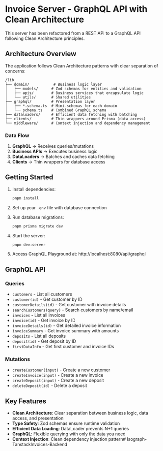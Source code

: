 # Invoice Server - GraphQL API with Clean Architecture

This server has been refactored from a REST API to a GraphQL API following Clean Architecture principles.

## Architecture Overview

The application follows Clean Architecture patterns with clear separation of concerns:

```
/lib
├── domain/           # Business logic layer
│   ├── models/      # Zod schemas for entities and validation
│   ├── apis/        # Business services that encapsulate logic
│   └── utils/       # Shared utilities
├── graphql/         # Presentation layer
│   ├── *.schema.ts  # Mini-schemas for each domain
│   └── schema.ts    # Combined GraphQL schema
├── dataloaders/     # Efficient data fetching with batching
├── clients/         # Thin wrappers around Prisma (data access)
└── middleware/      # Context injection and dependency management
```

### Data Flow

1. **GraphQL** → Receives queries/mutations
2. **Business APIs** → Executes business logic
3. **DataLoaders** → Batches and caches data fetching
4. **Clients** → Thin wrappers for database access

## Getting Started

1. Install dependencies:
   ```bash
   pnpm install
   ```

2. Set up your `.env` file with database connection

3. Run database migrations:
   ```bash
   pnpm prisma migrate dev
   ```

4. Start the server:
   ```bash
   pnpm dev:server
   ```

5. Access GraphQL Playground at: http://localhost:8080/api/graphql

## GraphQL API

### Queries

- `customers` - List all customers
- `customer(id)` - Get customer by ID
- `customerDetails(id)` - Get customer with invoice details
- `searchCustomers(query)` - Search customers by name/email
- `invoices` - List all invoices
- `invoice(id)` - Get invoice by ID
- `invoiceDetails(id)` - Get detailed invoice information
- `invoiceSummary` - Get invoice summary with amounts
- `deposits` - List all deposits
- `deposit(id)` - Get deposit by ID
- `firstDataInfo` - Get first customer and invoice IDs

### Mutations

- `createCustomer(input)` - Create a new customer
- `createInvoice(input)` - Create a new invoice
- `createDeposit(input)` - Create a new deposit
- `deleteDeposit(id)` - Delete a deposit

## Key Features

- **Clean Architecture**: Clear separation between business logic, data access, and presentation
- **Type Safety**: Zod schemas ensure runtime validation
- **Efficient Data Loading**: DataLoader prevents N+1 queries
- **GraphQL**: Flexible querying with only the data you need
- **Context Injection**: Clean dependency injection pattern# Isograph-TanstackInvoices-Backend
